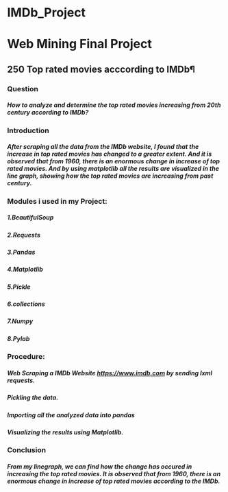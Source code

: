 
# IMDb_Project
# Web Mining Final Project
## 250 Top rated movies acccording to IMDb¶
### Question 
##### How to analyze and determine the top rated movies increasing from 20th century according to IMDb?
### Introduction
##### After scraping all the data from the IMDb website, I found that the increase in top rated movies has changed to a greater extent. And it is observed that from 1960, there is an enormous change in increase of top rated movies. And by using matplotlib all the results are visualized in the line graph, showing how the top rated movies are increasing from past century.
### Modules i used in my Project:
##### 1.BeautifulSoup
##### 2.Requests
##### 3.Pandas
##### 4.Matplotlib
##### 5.Pickle
##### 6.collections
##### 7.Numpy
##### 8.Pylab
### Procedure:
##### Web Scraping a IMDb Website https://www.imdb.com by sending lxml requests.
##### Pickling the data.
##### Importing all the analyzed data into pandas
##### Visualizing the results using Matplotlib.
### Conclusion
##### From my linegraph, we can find how the change has occured in increasing the top rated movies. It is observed that from 1960, there is an enormous change in increase of top rated movies according to the IMDb.
